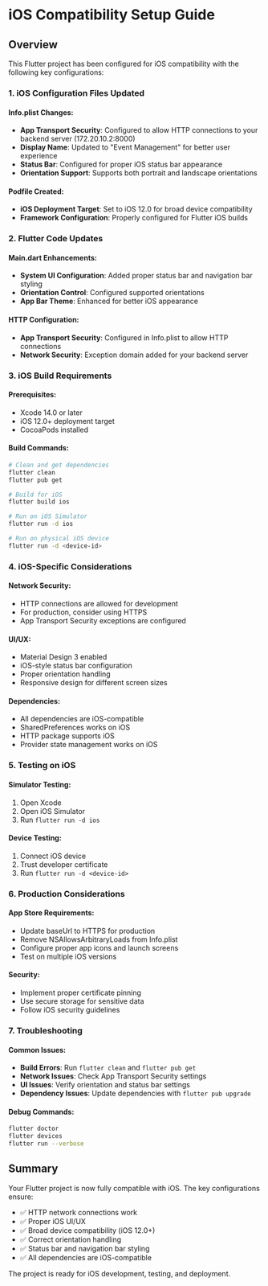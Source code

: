 # iOS Compatibility Setup Guide

## Overview
This Flutter project has been configured for iOS compatibility with the following key configurations:

### 1. iOS Configuration Files Updated

#### Info.plist Changes:
- **App Transport Security**: Configured to allow HTTP connections to your backend server (172.20.10.2:8000)
- **Display Name**: Updated to "Event Management" for better user experience
- **Status Bar**: Configured for proper iOS status bar appearance
- **Orientation Support**: Supports both portrait and landscape orientations

#### Podfile Created:
- **iOS Deployment Target**: Set to iOS 12.0 for broad device compatibility
- **Framework Configuration**: Properly configured for Flutter iOS builds

### 2. Flutter Code Updates

#### Main.dart Enhancements:
- **System UI Configuration**: Added proper status bar and navigation bar styling
- **Orientation Control**: Configured supported orientations
- **App Bar Theme**: Enhanced for better iOS appearance

#### HTTP Configuration:
- **App Transport Security**: Configured in Info.plist to allow HTTP connections
- **Network Security**: Exception domain added for your backend server

### 3. iOS Build Requirements

#### Prerequisites:
- Xcode 14.0 or later
- iOS 12.0+ deployment target
- CocoaPods installed

#### Build Commands:
```bash
# Clean and get dependencies
flutter clean
flutter pub get

# Build for iOS
flutter build ios

# Run on iOS Simulator
flutter run -d ios

# Run on physical iOS device
flutter run -d <device-id>
```

### 4. iOS-Specific Considerations

#### Network Security:
- HTTP connections are allowed for development
- For production, consider using HTTPS
- App Transport Security exceptions are configured

#### UI/UX:
- Material Design 3 enabled
- iOS-style status bar configuration
- Proper orientation handling
- Responsive design for different screen sizes

#### Dependencies:
- All dependencies are iOS-compatible
- SharedPreferences works on iOS
- HTTP package supports iOS
- Provider state management works on iOS

### 5. Testing on iOS

#### Simulator Testing:
1. Open Xcode
2. Open iOS Simulator
3. Run `flutter run -d ios`

#### Device Testing:
1. Connect iOS device
2. Trust developer certificate
3. Run `flutter run -d <device-id>`

### 6. Production Considerations

#### App Store Requirements:
- Update baseUrl to HTTPS for production
- Remove NSAllowsArbitraryLoads from Info.plist
- Configure proper app icons and launch screens
- Test on multiple iOS versions

#### Security:
- Implement proper certificate pinning
- Use secure storage for sensitive data
- Follow iOS security guidelines

### 7. Troubleshooting

#### Common Issues:
- **Build Errors**: Run `flutter clean` and `flutter pub get`
- **Network Issues**: Check App Transport Security settings
- **UI Issues**: Verify orientation and status bar settings
- **Dependency Issues**: Update dependencies with `flutter pub upgrade`

#### Debug Commands:
```bash
flutter doctor
flutter devices
flutter run --verbose
```

## Summary
Your Flutter project is now fully compatible with iOS. The key configurations ensure:
- ✅ HTTP network connections work
- ✅ Proper iOS UI/UX
- ✅ Broad device compatibility (iOS 12.0+)
- ✅ Correct orientation handling
- ✅ Status bar and navigation bar styling
- ✅ All dependencies are iOS-compatible

The project is ready for iOS development, testing, and deployment.
